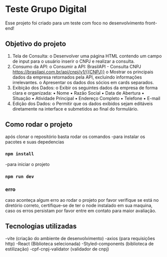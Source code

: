 # Teste Grupo Digital

Esse projeto foi criado para um teste com foco no desenvolvimento front-end! 

## Objetivo do projeto

1. Tela de Consulta:
o Desenvolver uma página HTML contendo um campo de input para o
usuário inserir o CNPJ e realizar a consulta.
2. Consumo da API:
o Consumir a API: BrasilAPI - Consulta CNPJ
https://brasilapi.com.br/api/cnpj/v1/{{CNPJ}}
o Mostrar os principais dados da empresa retornados pela API, excluindo
informações irrelevantes.
o Apresentar os dados dos sócios em cards separados.
3. Exibição dos Dados:
o Exibir os seguintes dados da empresa de forma clara e organizada:
▪ Nome
▪ Razão Social
▪ Data de Abertura
▪ Situação
▪ Atividade Principal
▪ Endereço Completo
▪ Telefone
▪ E-mail
4. Edição dos Dados:
o Permitir que os dados exibidos sejam editáveis diretamente na interface
e submetidos ao final do formulário.

## Como rodar o projeto

após clonar o repositório basta rodar os comandos 
-para instalar os pacotes e suas depedencias 
### `npm install` 

-para iniciar o projeto
### `npm run dev`

### erro

caso aconteça algum erro ao rodar o projeto por favor verifique se está no diretório correto, certifique-se de ter o node instalado em sua maquina, caso os erros persistam por favor entre em contato para maior avaliação.

## Tecnologias utilizadas 

-vite (criação do ambiente de desenvolvimento)
-axios (para requisições http)
-React (Biblioteca selecionada)
-Styled-components (biblioteca de estilização)
-cpf-cnpj-validator (validador de cnpj)
